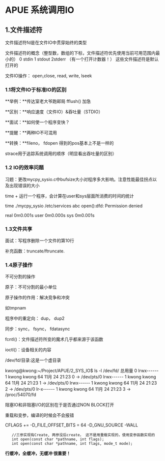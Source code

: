 # APUE 系统调用IO

## 1.文件描述符

文件描述符fd是在文件IO中贯穿始终的类型

文件描述符的概念（整型数，数组的下标，文件描述符优先使用当前可用范围内最小的） 0 stdin 1 stdout 2stderr （有一个打开计数器！） 这些文件描述符是默认打开的

文件IO操作： open,close, read, write, lseek

### 1.1将文件IO于标准IO的区别

**举例：**传达室老大爷跑邮局 fflush() 加急

**区别：**响应速度（文件IO）&吞吐量（STDIO）

**面试：**如何使一个程序变快？ 

**提醒：**两种IO不可混用

**转换：**fileno， fdopen 得到的pos基本上不是一样的

strace用于追踪系统调用的顺序（明显看出吞吐量的区别）

### 1.2 IO的效率问题

习题：更改mycpy_sysio.c中bufsize大小对程序多大影响。注意性能最佳拐点以及出现错误的大小

time + 运行一个程序，会计算在user和sys层面所消费的时间的统计



time ./mycpy_sysio /etc/services abc
open():dfd: Permission denied

real	0m0.001s
user	0m0.000s
sys	0m0.001s

### 1.3文件共享

面试：写程序删除一个文件的第10行

补充函数：truncate/ftruncate.



### 1.4原子操作

不可分割的操作

原子：不可分割的最小单位

原子操作的作用：解决竞争和冲突

如tmpnam



程序中的重定向： dup， dup2

同步：sync， fsync， fdatasync

fcntl()：文件描述符所变的魔术几乎都来源于该函数

ioctl()：设备相关的内容

/dev/fd/目录:这是一个虚目录

kwong@kwong:~/Project/APUE/2_SYS_IO$ ls -l /dev/fd/
总用量 0
lrwx------ 1 kwong kwong 64 11月 24 21:23 0 -> /dev/pts/0
lrwx------ 1 kwong kwong 64 11月 24 21:23 1 -> /dev/pts/0
lrwx------ 1 kwong kwong 64 11月 24 21:23 2 -> /dev/pts/0
lr-x------ 1 kwong kwong 64 11月 24 21:23 3 -> /proc/54070/fd





阻塞IO和非阻塞I/O的区别在于是否通过NON BLOCK打开

重载和变参，编译的时候会不会报错

CFLAGS += -D_FILE_OFFSET_BITS = 64 -D_GNU_SOURCE -WALL

       //三参实现有Create, 两参没后create， 这不是用重载实现的，使用变参函数实现的
       int open(const char *pathname, int flags);
       int open(const char *pathname, int flags, mode_t mode);
**行缓冲，全缓冲，无缓冲 很重要！**